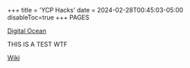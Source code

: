 +++
title = 'YCP Hacks'
date = 2024-02-28T00:45:03-05:00
disableToc=true
+++
PAGES 

[Digital Ocean](/post)

THIS IS A TEST
WTF

[Wiki](/wiki)

